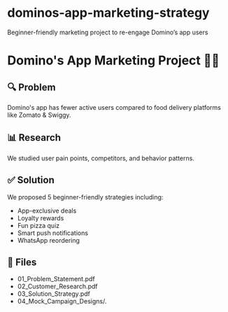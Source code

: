 # dominos-app-marketing-strategy
Beginner-friendly marketing project to re-engage Domino’s app users
# Domino's App Marketing Project 🍕📲

## 🔍 Problem
Domino's app has fewer active users compared to food delivery platforms like Zomato & Swiggy.

## 📊 Research
We studied user pain points, competitors, and behavior patterns.

## ✅ Solution
We proposed 5 beginner-friendly strategies including:
- App-exclusive deals
- Loyalty rewards
- Fun pizza quiz
- Smart push notifications
- WhatsApp reordering

## 📁 Files
- 01_Problem_Statement.pdf
- 02_Customer_Research.pdf
- 03_Solution_Strategy.pdf
- 04_Mock_Campaign_Designs/.
